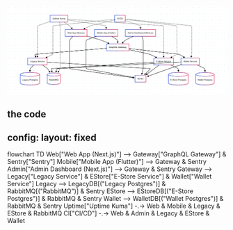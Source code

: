 
![GraphQL Gateway Flow](https://raw.githubusercontent.com/ifunza-com/.github/main/profile/mermaidchart.png)

the code
---
config:
  layout: fixed
---
flowchart TD
    Web["Web App (Next.js)"] --> Gateway["GraphQL Gateway"] & Sentry["Sentry"]
    Mobile["Mobile App (Flutter)"] --> Gateway & Sentry
    Admin["Admin Dashboard (Next.js)"] --> Gateway & Sentry
    Gateway --> Legacy["Legacy Service"] & EStore["E-Store Service"] & Wallet["Wallet Service"]
    Legacy --> LegacyDB[("Legacy Postgres")] & RabbitMQ[("RabbitMQ")] & Sentry
    EStore --> EStoreDB[("E-Store Postgres")] & RabbitMQ & Sentry
    Wallet --> WalletDB[("Wallet Postgres")] & RabbitMQ & Sentry
    Uptime["Uptime Kuma"] -.-> Web & Mobile & Legacy & EStore & RabbitMQ
    CI["CI/CD"] -.-> Web & Admin & Legacy & EStore & Wallet
